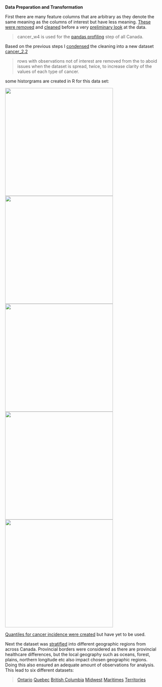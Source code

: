 **Data Preparation and Transformation**

First there are many feature columns that are arbitrary as they denote the same meaning as the columns of interest but have less meaning. [These were removed](https://github.com/OROY97/CIND820-OR/blob/1117ae88d1a14552956481c2849766c92624953f/PROJECT820.rmd#L43) and [cleaned](https://github.com/OROY97/CIND820-OR/blob/1117ae88d1a14552956481c2849766c92624953f/PROJECT820.rmd#L47-L59) before a very [preliminary look](https://github.com/OROY97/CIND820-OR/blob/1117ae88d1a14552956481c2849766c92624953f/PROJECT820.rmd#L63-L70) at the data. 

>cancer_w4 is used for the [pandas profiling](https://github.com/OROY97/CIND820-OR/blob/R-code/output_w4.html) step of all Canada.

Based on the previous steps I [condensed](https://github.com/OROY97/CIND820-OR/blob/1117ae88d1a14552956481c2849766c92624953f/PROJECT820.rmd#L75-L90) the cleaning into a new dataset [cancer_2.2](https://github.com/OROY97/CIND820-OR/blob/main/cancer_2.2.csv)
>rows with observations not of interest are removed from the to aboid issues when the dataset is spread, twice, to increase clarity of the values of each type of cancer.

some historgrams are created in R for this data set:

<img src="https://user-images.githubusercontent.com/97854617/157109670-9b7e3ad6-343d-4198-9032-dca3b1d8b83b.png" width="350x400">  <img src="https://user-images.githubusercontent.com/97854617/157109632-9a63ddd8-ab4e-4ea1-9fc6-4a86c1bb2544.png" width="350x400">  <img src="https://user-images.githubusercontent.com/97854617/157109589-6970fbc1-05e6-46b7-8b5b-f16e9c245f63.png" width="350x400">  <img src="https://user-images.githubusercontent.com/97854617/157109429-5614d01f-94c7-4dff-9fd5-046f24583a36.png" width="350x400">  <img src="https://user-images.githubusercontent.com/97854617/157109545-628e26b7-c7c2-4b04-9a11-c00425c753d2.png" width="350x400">

[Quantiles for cancer incidence were created](https://github.com/OROY97/CIND820-OR/blob/1117ae88d1a14552956481c2849766c92624953f/PROJECT820.rmd#L107-L111) but have yet to be used.

Next the dataset was [stratified](https://github.com/OROY97/CIND820-OR/blob/1117ae88d1a14552956481c2849766c92624953f/PROJECT820.rmd#L150-L169) into different geographic regions from across Canada. Provincial borders were considered as there are provincial healthcare differences, but the local geography such as oceans, forest, plains, northern longitude etc also impact chosen geographic regions. Doing this also ensured an adequate amount of observations for analysis. This lead to six different datasets:
>[Ontario](https://github.com/OROY97/CIND820-OR/blob/R-code/cancer_ON.csv)
>[Quebec](https://github.com/OROY97/CIND820-OR/blob/R-code/cancer_QC.csv)
>[British Columbia](https://github.com/OROY97/CIND820-OR/blob/R-code/cancer_BC.csv)
>[Midwest](https://github.com/OROY97/CIND820-OR/blob/R-code/cancer_midwest.csv)
>[Maritimes](https://github.com/OROY97/CIND820-OR/blob/R-code/cancer_maritimes.csv)
>[Territories](https://github.com/OROY97/CIND820-OR/blob/R-code/cancer_territories.csv)



